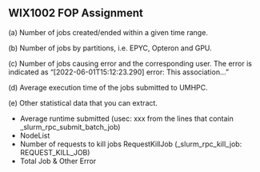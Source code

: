 ## WIX1002 FOP Assignment
(a)  Number of jobs created/ended within a given time range.  
 
(b)  Number of jobs by partitions, i.e. EPYC, Opteron and GPU.  
 
(c)  Number of jobs causing error and the corresponding user. The error is indicated as “[2022-06-01T15:12:23.290] error: This association…”  
 
(d)  Average execution time of the jobs submitted to UMHPC.  
 
(e)  Other statistical data that you can extract.  
- Average runtime submitted (usec: xxx from the lines that contain _slurm_rpc_submit_batch_job)
- NodeList
- Number of requests to kill jobs RequestKillJob (_slurm_rpc_kill_job: REQUEST_KILL_JOB)
- Total Job & Other Error
